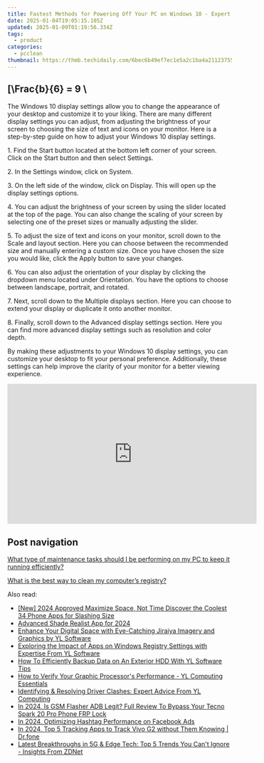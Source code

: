 ```yaml
---
title: Fastest Methods for Powering Off Your PC on Windows 10 - Expert Advice From YL Computing
date: 2025-01-04T19:05:15.105Z
updated: 2025-01-09T01:19:56.334Z
tags:
  - product
categories:
  - pcclean
thumbnail: https://thmb.techidaily.com/6bec6b49ef7ec1e5a2c1ba4a21123755124d462c63be6599c5bbe4007fea7d1f.jpg
---
```


## \[\Frac{b}{6} = 9 \

The Windows 10 display settings allow you to change the appearance of your desktop and customize it to your liking. There are many different display settings you can adjust, from adjusting the brightness of your screen to choosing the size of text and icons on your monitor. Here is a step-by-step guide on how to adjust your Windows 10 display settings. 

1\. Find the Start button located at the bottom left corner of your screen. Click on the Start button and then select Settings.

2\. In the Settings window, click on System.

3\. On the left side of the window, click on Display. This will open up the display settings options. 

4\. You can adjust the brightness of your screen by using the slider located at the top of the page. You can also change the scaling of your screen by selecting one of the preset sizes or manually adjusting the slider.

5\. To adjust the size of text and icons on your monitor, scroll down to the Scale and layout section. Here you can choose between the recommended size and manually entering a custom size. Once you have chosen the size you would like, click the Apply button to save your changes.

6\. You can also adjust the orientation of your display by clicking the dropdown menu located under Orientation. You have the options to choose between landscape, portrait, and rotated.

7\. Next, scroll down to the Multiple displays section. Here you can choose to extend your display or duplicate it onto another monitor.

8\. Finally, scroll down to the Advanced display settings section. Here you can find more advanced display settings such as resolution and color depth. 

By making these adjustments to your Windows 10 display settings, you can customize your desktop to fit your personal preference. Additionally, these settings can help improve the clarity of your monitor for a better viewing experience.

<!-- affiliate ads begin -->
<iframe width="560" height="315" src="https://www.youtube.com/embed/Iz2LYWd8EqI?si=G_3CqFRAmeVPczjj" title="YouTube video player" frameborder="0" allow="accelerometer; autoplay; clipboard-write; encrypted-media; gyroscope; picture-in-picture; web-share" referrerpolicy="strict-origin-when-cross-origin" allowfullscreen></iframe>
<!-- affiliate ads end -->

## Post navigation

[What type of maintenance tasks should I be performing on my PC to keep it running efficiently?](https://tools.techidaily.com/pcclean/products/)

[What is the best way to clean my computer’s registry?](https://tools.techidaily.com/pcclean/products/)

<ins class="adsbygoogle"
     style="display:block"
     data-ad-format="autorelaxed"
     data-ad-client="ca-pub-7571918770474297"
     data-ad-slot="1223367746"></ins>

<ins class="adsbygoogle"
     style="display:block"
     data-ad-client="ca-pub-7571918770474297"
     data-ad-slot="8358498916"
     data-ad-format="auto"
     data-full-width-responsive="true"></ins>

<span class="atpl-alsoreadstyle">Also read:</span>
<div><ul>
<li><a href="https://fox-links.techidaily.com/new-2024-approved-maximize-space-not-time-discover-the-coolest-34-phone-apps-for-slashing-size/"><u>[New] 2024 Approved Maximize Space, Not Time Discover the Coolest 34 Phone Apps for Slashing Size</u></a></li>
<li><a href="https://fox-glue.techidaily.com/advanced-shade-realist-app-for-2024/"><u>Advanced Shade Realist App for 2024</u></a></li>
<li><a href="https://discover-fantastic.techidaily.com/enhance-your-digital-space-with-eye-catching-jiraiya-imagery-and-graphics-by-yl-software/"><u>Enhance Your Digital Space with Eye-Catching Jiraiya Imagery and Graphics by YL Software</u></a></li>
<li><a href="https://discover-fantastic.techidaily.com/exploring-the-impact-of-apps-on-windows-registry-settings-with-expertise-from-yl-software/"><u>Exploring the Impact of Apps on Windows Registry Settings with Expertise From YL Software</u></a></li>
<li><a href="https://discover-fantastic.techidaily.com/how-to-efficiently-backup-data-on-an-exterior-hdd-with-yl-software-tips/"><u>How To Efficiently Backup Data on An Exterior HDD With YL Software Tips</u></a></li>
<li><a href="https://discover-fantastic.techidaily.com/how-to-verify-your-graphic-processors-performance-yl-computing-essentials/"><u>How to Verify Your Graphic Processor's Performance - YL Computing Essentials</u></a></li>
<li><a href="https://discover-fantastic.techidaily.com/identifying-and-resolving-driver-clashes-expert-advice-from-yl-computing/"><u>Identifying & Resolving Driver Clashes: Expert Advice From YL Computing</u></a></li>
<li><a href="https://bypass-frp.techidaily.com/in-2024-is-gsm-flasher-adb-legit-full-review-to-bypass-your-tecno-spark-20-pro-phone-frp-lock-by-drfone-android/"><u>In 2024, Is GSM Flasher ADB Legit? Full Review To Bypass Your Tecno Spark 20 Pro Phone FRP Lock</u></a></li>
<li><a href="https://facebook-video-recording.techidaily.com/in-2024-optimizing-hashtag-performance-on-facebook-ads/"><u>In 2024, Optimizing Hashtag Performance on Facebook Ads</u></a></li>
<li><a href="https://android-location-track.techidaily.com/in-2024-top-5-tracking-apps-to-track-vivo-g2-without-them-knowing-drfone-by-drfone-virtual-android/"><u>In 2024, Top 5 Tracking Apps to Track Vivo G2 without Them Knowing | Dr.fone</u></a></li>
<li><a href="https://app-tips.techidaily.com/latest-breakthroughs-in-5g-and-edge-tech-top-5-trends-you-cant-ignore-insights-from-zdnet/"><u>Latest Breakthroughs in 5G & Edge Tech: Top 5 Trends You Can't Ignore - Insights From ZDNet</u></a></li>
</ul></div>

